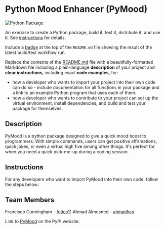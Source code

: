 # Python Mood Enhancer (PyMood)

[![Python Package](https://github.com/software-students-spring2024/3-python-package-exercise-team-frabtanah/actions/workflows/python-app.yml/badge.svg)](https://github.com/software-students-spring2024/3-python-package-exercise-team-frabtanah/actions/workflows/python-app.yml)

An exercise to create a Python package, build it, test it, distribute it, and use it. See [instructions](./instructions.md) for details.

Include a [badge](https://docs.github.com/en/actions/monitoring-and-troubleshooting-workflows/adding-a-workflow-status-badge) at the top of the `README.md` file showing the result of the latest build/test workflow run.

Replace the contents of the [README.md](./README.md) file with a beautifully-formatted Markdown file including a plain-language **description** of your project and **clear instructions**, including exact **code examples**, for:

- how a developer who wants to import your project into their own code can do so - include documentation for all functions in your package and a link to an example Python program that uses each of them.
- how a developer who wants to contribute to your project can set up the virtual environment, install dependencies, and build and test your package for themselves.

## Description

PyMood is a python package designed to give a quick mood boost to programmers. With simple commands, users can get positive affirmations, quick jokes, or even a virtual high five among other things. It's perfect for when you need a quick pick-me-up during a coding session.

## Instructions

For any developers who want to import PyMood into their own code, follow the steps below:

## Team Members

Francisco Cunningham - [fctico11](https://github.com/fctico11)
Ahmad Almesned - [ahmadhcs](https://github.com/ahmadhcs)

Link to [PyMood](link) on the PyPI website.
